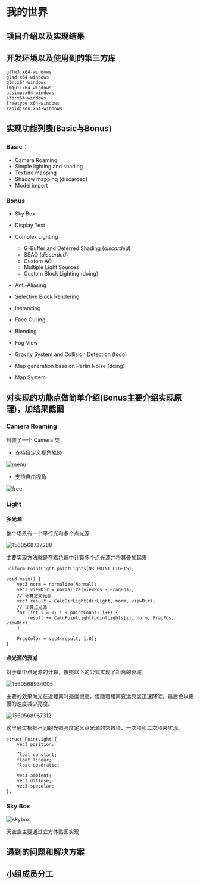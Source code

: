 # 我的世界

## 项目介绍以及实现结果 







## 开发环境以及使用到的第三方库



```
glfw3:x64-windows 
glad:x64-windows 
glm:x64-windows 
imgui:x64-windows 
assimp:x64-windows 
stb:x64-windows 
freetype:x64-windows 
rapidjson:x64-windows
```



##  实现功能列表(Basic与Bonus) 

### Basic：

- Camera Roaming
- Simple lighting and shading
- Texture mapping
- Shadow mapping (discarded)
- Model import

### Bonus

- Sky Box
- Display Text

- Complex Lighting
  - G-Buffer and Deferred Shading (*discarded*)
  - SSAO (*discarded*)
  - Custom AO
  - Multiple Light Sources
  - Custom Block Lighting (doing)
- Anti-Aliasing
- Selective Block Rendering
- Instancing
- Face Culling
- Blending
- Fog View
- Gravity System and Collision Detection (todo)
- Map generation base on Perlin Noise (doing)
- Map System



## 对实现的功能点做简单介绍(Bonus主要介绍实现原理)，加结果截图 

### Camera Roaming

封装了一个 Camera 类

- 支持自定义视角轨迹

![menu](Report/menu.gif)

- 支持自由视角

![free](Report/free.gif)



### Light

#### 多光源

整个场景有一个平行光和多个点光源

![1560568737288](Report/1560568737288.png)

主要实现方法就是在着色器中计算多个点光源并将其叠加起来

```clike
uniform PointLight pointLights[NR_POINT_LIGHTS];

void main() {
	vec3 norm = normalize(Normal);
	vec3 viewDir = normalize(viewPos - FragPos);
	// 计算定向光源
	vec3 result = CalcDirLight(dirLight, norm, viewDir);
	// 计算点光源
	for (int i = 0; i < pointCount; i++) {
		result += CalcPointLight(pointLights[i], norm, FragPos, viewDir);
	}

	FragColor = vec4(result, 1.0);
}
```

#### 点光源的衰减

对于单个点光源的计算，按照以下的公式实现了距离的衰减

![1560568934005](Report/1560568934005.png)

主要的效果为光在近距离时亮度很高，但随着距离变远亮度迅速降低，最后会以更慢的速度减少亮度。

![1560568967312](Report/1560568967312.png)

这里通过根据不同的光照强度定义点光源的常数项、一次项和二次项来实现。

```clike
struct PointLight {
    vec3 position;

    float constant;
    float linear;
    float quadratic;

    vec3 ambient;
    vec3 diffuse;
    vec3 specular;
};
```





### Sky Box

![skybox](Report/skybox.gif)

天空盒主要通过立方体贴图实现





## 遇到的问题和解决方案 



## 小组成员分工



















